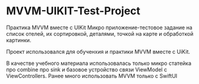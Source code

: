 # MVVM-UIKIT-Test-Project
Практика MVVM вместе с UIKit
Микро приложение-тестовое задание на список отелей, их сортировкой, деталями, точкой на карте и обработкой картинки.

Проект использовался для обученxия и практики MVVM вместе с UiKit.

В качестве учебного материала использовалась только микро статейка про combine про sink и базовое устройство связи ViewModel с ViewControllers. Ранее много использовать MVVM только с SwiftUI
